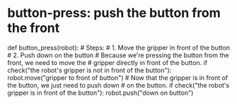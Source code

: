 # button-press: push the button from the front
def button_press(robot):
    # Steps:
    #  1. Move the gripper in front of the button
    #  2. Push down on the button
    # Because we're pressing the button from the front, we need to move the
    # gripper directly in front of the button.
    if check("the robot's gripper is not in front of the button"):
        robot.move("gripper to front of button")
    # Now that the gripper is in front of the button, we just need to push down
    # on the button.
    if check("the robot's gripper is in front of the button"):
        robot.push("down on button")